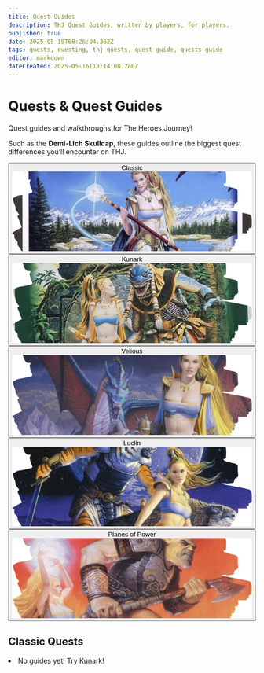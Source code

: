 ```yaml
---
title: Quest Guides
description: THJ Quest Guides, written by players, for players.
published: true
date: 2025-05-18T00:26:04.362Z
tags: quests, questing, thj quests, quest guide, quests guide
editor: markdown
dateCreated: 2025-05-16T18:14:08.780Z
---
```


<div class="quests-landing fade-in">
<div class="banner-card">
<h1>Quests &amp; Quest Guides</h1>
<p class="subtitle">Quest guides and walkthroughs for The Heroes Journey!</p>
</div>

<p class="intro">Such as the <strong>Demi-Lich Skullcap</strong>, these guides outline the biggest quest differences you’ll encounter on THJ.</p>

<div class="expansion-buttons">
<button class="exp-btn active" data-exp="classic">
<span>Classic</span>
<img src="/quests/classicbutton.png" alt="Classic">
</button>

<button class="exp-btn" data-exp="kunark">
<span>Kunark</span>
<img src="/quests/kunarkbutton.png" alt="Kunark">
</button>

<button class="exp-btn" data-exp="velious">
<span>Velious</span>
<img src="/quests/veliousbutton.png" alt="Velious">
</button>

<button class="exp-btn" data-exp="luclin">
<span>Luclin</span>
<img src="/quests/luclinbutton.png" alt="Luclin">
</button>

<button class="exp-btn" data-exp="pop">
<span>Planes&nbsp;of&nbsp;Power</span>
<img src="/quests/popbuttona.png" alt="Planes of Power">
</button>
</div>

<div class="quests-lists">
<div class="quests-list" id="classic">
<h2>Classic Quests</h2>
<ul><!-- Classic quests here --></ul>
  <li> No guides yet! Try Kunark! </li>
</div>

<div class="quests-list" id="kunark" hidden>
<h2>Kunark Quests</h2>
<ul>
<li><a href="https://wiki.heroesjourneyemu.com/en/quests/demi-lich-skullcap">Demi-Lich Skullcap</a></li>
<li><a href="https://wiki.heroesjourneyemu.com/en/equipment-guide/epics">Epics 1.0</a></li>
</ul>
</div>

<div class="quests-list" id="velious" hidden>
<h2>Velious Quests</h2>
<ul><!-- Velious quests here --></ul>
  <li> No guides yet! </li>
</div>

<div class="quests-list" id="luclin" hidden>
<h2>Luclin Quests</h2>
<ul><!-- Luclin quests here --></ul>
  <li> No guides yet! </li>
</div>

<div class="quests-list" id="pop" hidden>
<h2>Planes of Power Quests</h2>
<ul><!-- PoP quests here --></ul>
  <li> No guides yet! </li>
</div>
</div>
</div>
